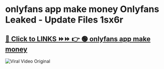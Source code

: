 
 # onlyfans app make money Onlyfans Leaked - Update Files 1sx6r

## <h2><a href="https://clipsfans.com/onlyfans_app_make_money&ref=git">🔗 Click to LINKS ⏩⏩ 👉 🟢 onlyfans app make money </a></h2>

<a href="https://clipsfans.com/onlyfans_app_make_money&ref=git" rel="nofollow" data-target="animated-image.originalLink"><img src="https://i.ibb.co.com/xMMVF88/686577567.gif" alt="Viral Video Original" style="max-width: 100%; display: inline-block;" data-target="animated-image.originalImage"></a>


